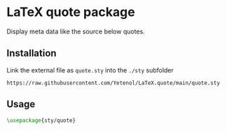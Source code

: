 # LaTeX quote package

Display meta data like the source below quotes.


## Installation

Link the external file as `quote.sty` into the `./sty` subfolder

```
https://raw.githubusercontent.com/Yetenol/LaTeX.quote/main/quote.sty
```


## Usage

```latex
\usepackage{sty/quote}
```